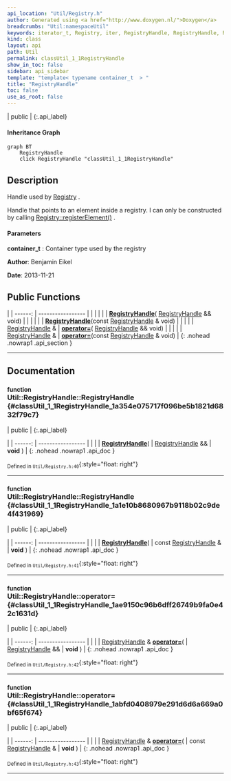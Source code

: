 ```yaml
---
api_location: "Util/Registry.h"
author: Generated using <a href="http://www.doxygen.nl/">Doxygen</a>
breadcrumbs: "Util:namespaceUtil"
keywords: iterator_t, Registry, iter, RegistryHandle, RegistryHandle, RegistryHandle
kind: class
layout: api
path: Util
permalink: classUtil_1_1RegistryHandle
show_in_toc: false
sidebar: api_sidebar
template: "template< typename container_t  > "
title: "RegistryHandle"
toc: false
use_as_root: false
---
```


| public |
{:.api_label}

#### Inheritance Graph

```mermaid
graph BT
	RegistryHandle
	click RegistryHandle "classUtil_1_1RegistryHandle"
```

## Description

Handle used by [Registry](classUtil_1_1Registry) .

Handle that points to an element inside a registry. I can only be constructed by calling [Registry::registerElement()](classUtil_1_1Registry#classUtil_1_1Registry_1a7c8b60c8169ba956333e8767611130ea) .


#### Parameters
**container_t**
:  Container type used by the registry





**Author**: Benjamin Eikel



**Date**: 2013-11-21





## Public Functions

|
| ------: | ----------------- |
|  | |
|  | **[RegistryHandle](#classUtil_1_1RegistryHandle_1a354e075717f096be5b1821d6832f79c7)**( [RegistryHandle](classUtil_1_1RegistryHandle) && void) |
|  | |
|  | **[RegistryHandle](#classUtil_1_1RegistryHandle_1a1e10b8680967b9118b02c9de4f431969)**(const [RegistryHandle](classUtil_1_1RegistryHandle) & void) |
|  | |
| [RegistryHandle](classUtil_1_1RegistryHandle) & | **[operator=](#classUtil_1_1RegistryHandle_1ae9150c96b6dff26749b9fa0e42c1631d)**( [RegistryHandle](classUtil_1_1RegistryHandle) && void) |
|  | |
| [RegistryHandle](classUtil_1_1RegistryHandle) & | **[operator=](#classUtil_1_1RegistryHandle_1abfd0408979e291d6d6a669a0bf65f674)**(const [RegistryHandle](classUtil_1_1RegistryHandle) & void) |
{: .nohead .nowrap1 .api_section }


-------------------------------------------------------------------

## Documentation

### <small>function</small><br/> Util::RegistryHandle::RegistryHandle {#classUtil_1_1RegistryHandle_1a354e075717f096be5b1821d6832f79c7}

| public |
{:.api_label}

|
| ------: | ----------------- |
|  |
|  **[RegistryHandle](#classUtil_1_1RegistryHandle_1a354e075717f096be5b1821d6832f79c7)**( |  [RegistryHandle](classUtil_1_1RegistryHandle) && | **void** ) |
{: .nohead .nowrap1 .api_doc }





<sub>Defined in `Util/Registry.h:40`</sub>{:style="float: right"}

-------------------------------------------------------------------

### <small>function</small><br/> Util::RegistryHandle::RegistryHandle {#classUtil_1_1RegistryHandle_1a1e10b8680967b9118b02c9de4f431969}

| public |
{:.api_label}

|
| ------: | ----------------- |
|  |
|  **[RegistryHandle](#classUtil_1_1RegistryHandle_1a1e10b8680967b9118b02c9de4f431969)**( | const [RegistryHandle](classUtil_1_1RegistryHandle) & | **void** ) |
{: .nohead .nowrap1 .api_doc }





<sub>Defined in `Util/Registry.h:41`</sub>{:style="float: right"}

-------------------------------------------------------------------

### <small>function</small><br/> Util::RegistryHandle::operator= {#classUtil_1_1RegistryHandle_1ae9150c96b6dff26749b9fa0e42c1631d}

| public |
{:.api_label}

|
| ------: | ----------------- |
|  |
| [RegistryHandle](classUtil_1_1RegistryHandle) & **[operator=](#classUtil_1_1RegistryHandle_1ae9150c96b6dff26749b9fa0e42c1631d)**( |  [RegistryHandle](classUtil_1_1RegistryHandle) && | **void** ) |
{: .nohead .nowrap1 .api_doc }





<sub>Defined in `Util/Registry.h:42`</sub>{:style="float: right"}

-------------------------------------------------------------------

### <small>function</small><br/> Util::RegistryHandle::operator= {#classUtil_1_1RegistryHandle_1abfd0408979e291d6d6a669a0bf65f674}

| public |
{:.api_label}

|
| ------: | ----------------- |
|  |
| [RegistryHandle](classUtil_1_1RegistryHandle) & **[operator=](#classUtil_1_1RegistryHandle_1abfd0408979e291d6d6a669a0bf65f674)**( | const [RegistryHandle](classUtil_1_1RegistryHandle) & | **void** ) |
{: .nohead .nowrap1 .api_doc }





<sub>Defined in `Util/Registry.h:43`</sub>{:style="float: right"}

-------------------------------------------------------------------

